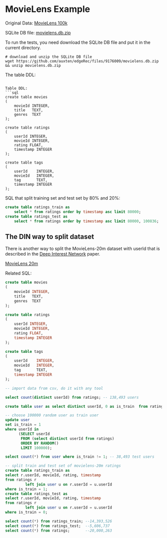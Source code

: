 # MovieLens Example

Original Data: [MovieLens 100k](https://grouplens.org/datasets/movielens/100k/)

SQLite DB file:
[movielens.db.zip](https://github.com/auxten/edgeRec/files/9176009/movielens.db.zip)

To run the tests, you need download the SQLite DB file and put it in the current directory.

```shell
# download and unzip the SQLite DB file
wget https://github.com/auxten/edgeRec/files/9176009/movielens.db.zip && unzip movielens.db.zip
```


The table DDL:
```

Table DDL:
```sql
create table movies
(
    movieId INTEGER,
    title   TEXT,
    genres  TEXT
);

create table ratings
(
    userId INTEGER,
    movieId INTEGER,
    rating FLOAT,
    timestamp INTEGER
);

create table tags
(
    userId    INTEGER,
    movieId   INTEGER,
    tag       TEXT,
    timestamp INTEGER
);
```

SQL that split training set and test set by 80% and 20%:
```sql
create table ratings_train as 
    select * from ratings order by timestamp asc limit 80000;
create table ratings_test as 
    select * from ratings order by timestamp asc limit 80000, 100836;
```

## The DIN way to split dataset

There is another way to split the MovieLens-20m dataset with userId that is described 
in the [Deep Interest Network](https://arxiv.org/abs/1706.06978) paper.

[MovieLens 20m](https://grouplens.org/datasets/movielens/20m/)

Related SQL:
```sql
create table movies
(
    movieId INTEGER,
    title   TEXT,
    genres  TEXT
);

create table ratings
(
    userId INTEGER,
    movieId INTEGER,
    rating FLOAT,
    timestamp INTEGER
);

create table tags
(
    userId    INTEGER,
    movieId   INTEGER,
    tag       TEXT,
    timestamp INTEGER
);

-- import data from csv, do it with any tool

select count(distinct userId) from ratings; -- 138,493 users

create table user as select distinct userId, 0 as is_train  from ratings;

-- choose 100000 random user as train user
update user
set is_train = 1
where userId in
      (SELECT userId
       FROM (select distinct userId from ratings)
       ORDER BY RANDOM()
       LIMIT 100000);

select count(*) from user where is_train != 1; -- 38,493 test users

-- split train and test set of movielens-20m ratings
create table ratings_train as
select r.userId, movieId, rating, timestamp
from ratings r
         left join user u on r.userId = u.userId
where is_train = 1;
create table ratings_test as
select r.userId, movieId, rating, timestamp
from ratings r
         left join user u on r.userId = u.userId
where is_train = 0;

select count(*) from ratings_train; --14,393,526
select count(*) from ratings_test;  --5,606,737
select count(*) from ratings;       --20,000,263
```
